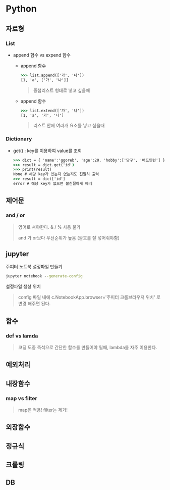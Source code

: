 # Python

## 자료형

### List

- append 함수 vs expend 함수

  - append 함수

    ``` cmd
    >>> list.append(['가', '나'])
    [1, 'a', ['가', '나']]
    ```
    > 중첩리스트 형태로 넣고 싶을때
  - append 함수

    ``` cmd
    >>> list.extend(['가', '나'])
    [1, 'a', '가', '나']
    ```
    > 리스트 안에 여러개 요소를 넣고 싶을때

###  Dictionary

- get() : key를 이용하여 value를 조회

  ``` cmd
  >>> dict = { 'name':'ggoreb', 'age':20, 'hobby':['당구', '배드민턴'] }
  >>> result = dict.get('id')
  >>> print(result)
  None # 해당 key가 있는지 없는지도 친절히 출력
  >>> result = dict['id']
  error # 해당 key가 없으면 불친절하게 에러
  ```




## 제어문

### and / or

> 영어로 쳐야한다. & / % 사용 불가
>
> and 가 or보다 우선순위가 높음 (괄호를 잘 넣어줘야함)



## jupyter

주피터 노트북 설정파일 만들기

``` cmd
jupyter notebook --generate-config
```



설정파일 생성 위치

> config 파일 내에 c.NotebookApp.browser='주피터 크롬브라우저 위치' 로 변경 해주면 된다. 



## 함수

### def vs lamda

> 코딩 도중 즉석으로 간단한 함수를 만들어야 될때, lambda를 자주 이용한다.



## 예외처리

## 내장함수

### map vs filter

> map은 적용! filter는 제거!

## 외장함수

## 정규식

## 크롤링

## DB


